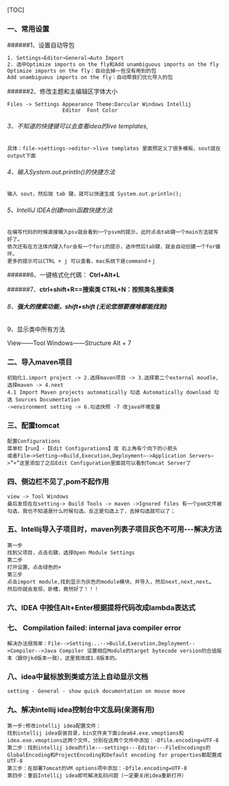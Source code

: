 [TOC]

### 一、常用设置

######1、设置自动导包 

```xml
1. Settings→Editor→General→Auto Import
2. 选中Optimize imports on the fly和Add unambiguous imports on the fly
Optimize imports on the fly：自动去掉一些没有用到的包
Add unambiguous imports on the fly：自动帮我们优化导入的包
```

######2、修改主题和主编辑区字体大小

```
Files -> Settings Appearance Theme:Darcular Windows Intellij
                  Editor  Font Color 
```

###### 3、不知道的快捷键可以去查看idea的live templates,

```
具体：file->settings->editor->live templates 里面预定义了很多模板，sout就在output下面
```

###### 4、输入System.out.println()的快捷方法

```
输入 sout，然后按 tab 键，就可以快速生成 System.out.println();
```

###### 5、IntelliJ IDEA创建main函数快捷方法

```
在编写代码的时候直接输入psv就会看到一个psvm的提示，此时点击tab键一个main方法就写好了。
依次还有在方法体内键入for会有一个fori的提示，选中然后tab键，就会自动创建一个for循环。
更多的提示可以CTRL + j 可以查看，mac系统下是command＋j
```

######6、一键格式化代碼： **Ctrl+Alt+L**

######7、**ctrl+shift+R==搜索类   CTRL+N：按照类名搜索类**

###### 8、**强大的搜索功能，shift+shift (无论您想要搜啥都能找到)**

9、显示类中所有方法

View——Tool Windows——Structure  Alt + 7

### 二、导入maven项目

```
初始化1.import project -> 2.选择maven项目 -> 3.选择第二个external moudle,选择maven -> 4.next
4.1 Import Maven projects automatically 勾选 Automatically download 勾选 Sources Documentation
->environment setting -> 6.勾选快照 -7 改java环境变量
```

 ### 三、配置tomcat

```
配置Configurations 
菜单栏【run】-【Edit Configurations】或 右上角有个向下的小箭头 
或者File—>Setting—>Build,Execution,Deployment—->Application Servers—>”+”这里添加了之后Edit Configuration里面就可以看到Tomcat Server了 
```

### 四、侧边栏不见了,pom不起作用

```
view -> Tool Windows
最后发现在在setting-> Build Tools -> maven ->Ignored files 有一个pom文件被勾选，我也不知道是什么时候勾选，反正是勾选上了，去掉勾选就可以了；
```

### 五、Intellij导入子项目时，maven列表子项目灰色不可用---解决方法

```
第一步 
找到父项目，点击右键，选择Open Module Settings
第二步 
打开设置，点击绿色的+ 
第三步 
点击import module,找到显示为灰色的module模块，并导入，然后next,next,next… 
然后你就会发现，卧槽，竟然好了！！！ 
```

### 六、IDEA 中按住Alt+Enter根据提将代码改成lambda表达式

### 七、 Compilation failed: internal java compiler error

```
解决办法很简单：File-->Setting...-->Build,Execution,Deployment-->Compiler-->Java Compiler 设置相应Module的target bytecode version的合适版本（跟你jkd版本一致），这里我改成1.8版本的。
```

### 八、idea中鼠标放到类或方法上自动显示文档

```
setting - General - show quick documentation on mouse move
```

### 九、解决intellij idea控制台中文乱码(亲测有用)

```
第一步:修改intellij idea配置文件：
找到intellij idea安装目录，bin文件夹下面idea64.exe.vmoptions和idea.exe.vmoptions这两个文件，分别在这两个文件中添加：-Dfile.encoding=UTF-8
第二步：找到intellij idea的file---settings---Editor---FileEncodings的GlobalEncoding和ProjectEncoding和Default encoding for properties都配置成UTF-8
第三步：在部署Tomcat的VM options项中添加：-Dfile.encoding=UTF-8
第四步：重启Intellij idea即可解决乱码问题（一定要关闭idea重新打开）
```

